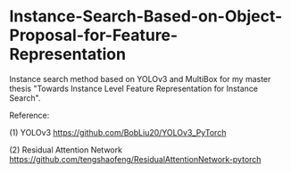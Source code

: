 # Instance-Search-Based-on-Object-Proposal-for-Feature-Representation
Instance search method based on YOLOv3 and MultiBox for my master thesis "Towards Instance Level Feature Representation for Instance Search".

Reference:

(1) YOLOv3 https://github.com/BobLiu20/YOLOv3_PyTorch

(2) Residual Attention Network https://github.com/tengshaofeng/ResidualAttentionNetwork-pytorch
